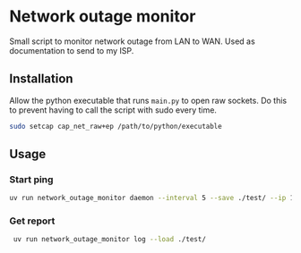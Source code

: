 # Network outage monitor

Small script to monitor network outage from LAN to WAN. Used as documentation to send to my ISP.

## Installation

Allow the python executable that runs `main.py` to open raw sockets. Do this to prevent having to call the script with sudo every time.

``` sh
sudo setcap cap_net_raw+ep /path/to/python/executable
```

## Usage

### Start ping

``` sh
uv run network_outage_monitor daemon --interval 5 --save ./test/ --ip 1.1.1.1
```

### Get report

``` sh
 uv run network_outage_monitor log --load ./test/
```
